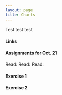 ```yaml
---
layout: page
title: Charts
---
```


Test test test

#### Links

#### Assignments for Oct. 21

Read:
Read: 
Read: 

#### Exercise 1

#### Exercise 2